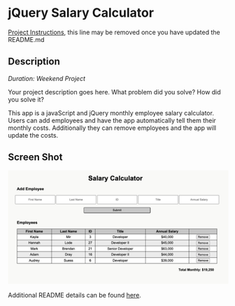 # jQuery Salary Calculator

[Project Instructions](./INSTRUCTIONS.md), this line may be removed once you have updated the README.md

## Description

*Duration: Weekend Project*

Your project description goes here. What problem did you solve? How did you solve it?

This app is a javaScript and jQuery monthly employee salary calculator. Users can add employees and have the app automatically tell them their monthly costs. Additionally they can remove employees and the app will update the costs.

## Screen Shot

![Screenshot](screenShot.png)

Additional README details can be found [here](https://github.com/PrimeAcademy/readme-template/blob/master/README.md).
